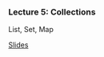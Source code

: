 ### Lecture 5: Collections
List, Set, Map

[Slides](https://docs.google.com/presentation/d/1drvZcQvZVXrV9uVFvoirDYGBlxHl6TchyWo0feWmRjw/edit#slide=id.p)